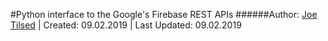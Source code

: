 #Python interface to the Google's Firebase REST APIs
######Author: [Joe Tilsed](http://linkedin.com/in/joetilsed) | Created: 09.02.2019 | Last Updated: 09.02.2019